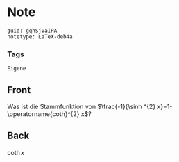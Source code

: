 # Note
```
guid: gqhSjVaIPA
notetype: LaTeX-deb4a
```

### Tags
```
Eigene
```

## Front
Was ist die Stammfunktion von $\frac{-1}{\sinh ^{2} x}=1-\operatorname{coth}^{2} x$?

## Back
$\operatorname{coth} x$
